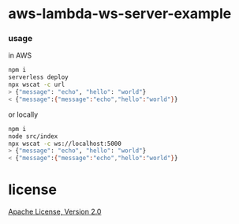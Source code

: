 # aws-lambda-ws-server-example

### usage

in AWS

```sh
npm i
serverless deploy
npx wscat -c url
> {"message": "echo", "hello": "world"}
< {"message":{"message":"echo","hello":"world"}}
```

or locally

```sh
npm i
node src/index
npx wscat -c ws://localhost:5000
> {"message": "echo", "hello": "world"}
< {"message":{"message":"echo","hello":"world"}}
```

# license
[Apache License, Version 2.0](LICENSE)
